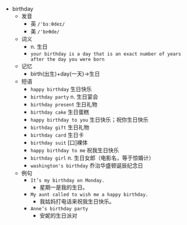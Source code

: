 - birthday
  - 发音
    - 英 `/'bɜːθdeɪ/`
    - 美 `/'bɝθde/`
  - 词义
    - n. 生日
    - `your birthday is a day that is an exact number of years after the day you were born`
  - 记忆
    - birth(出生)+day(一天)→生日
  - 短语
    - `happy birthday` 生日快乐 
    - `birthday party` n. 生日宴会 
    - `birthday present` 生日礼物 
    - `birthday cake` 生日蛋糕 
    - `happy birthday to you` 生日快乐；祝你生日快乐 
    - `birthday gift` 生日礼物 
    - `birthday card` 生日卡 
    - `birthday suit` [口]裸体 
    - `happy birthday to me` 祝我生日快乐 
    - `birthday girl` n. 生日女郎（电影名，等于惊婚计） 
    - `washington's birthday` 乔治华盛顿诞辰纪念日 
  - 例句
    - `It’s my birthday on Monday.`
      - 星期一是我的生日。
    - `My aunt called to wish me a happy birthday.`
      - 我姑妈打电话来祝我生日快乐。
    - `Anne’s birthday party`
      - 安妮的生日派对

